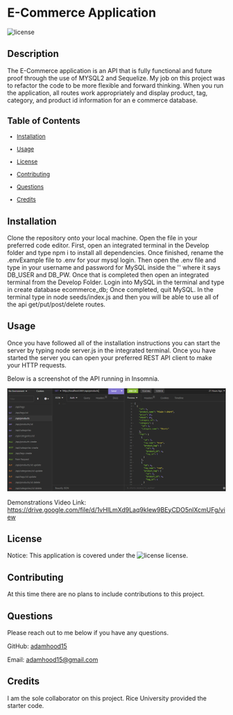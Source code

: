 # E-Commerce Application
  ![license](https://img.shields.io/static/v1?label=License&message=MIT&color=$blue)
  ## Description
  The E-Commerce application is an API that is fully functional and future proof through the use of MYSQL2 and Sequelize. My job on this project was to refactor the code to be more flexible and forward thinking. When you run the application, all routes work appropriately and display product, tag, category, and product id information for an e commerce database.

  <font size='2'>

  ## Table of Contents
  * [Installation](#installation)

  * [Usage](#usage)

  * [License](#license)

  * [Contributing](#contributing)

  * [Questions](#questions)

  * [Credits](#credits)

  </font>

  ## Installation
  Clone the repository onto your local machine. Open the file in your preferred code editor. First, open an integrated terminal in the Develop folder and type npm i to install all dependencies. Once finished, rename the .envExample file to .env for your mysql login. Then open the .env file and type in your username and password for MySQL inside the '' where it says DB_USER and DB_PW. Once that is completed then open an integrated terminal from the Develop Folder. Login into MySQL in the terminal and type in create database ecommerce_db; Once completed, quit MySQL. In the terminal type in node seeds/index.js and then you will be able to use all of the api get/put/post/delete routes.
    
  ## Usage
  Once you have followed all of the installation instructions you can start the server by typing node server.js in the integrated terminal. Once you have started the server you can open your preferred REST API client to make your HTTP requests.

  Below is a screenshot of the API running in Insomnia.

  ![screenshot of application](./assets/application.png)

  Demonstrations Video Link: https://drive.google.com/file/d/1vHILmXd9Laq9kIew9BEyCDO5nlXcmUFg/view 
  
  
  ## License
  Notice: This application is covered under the ![license](https://img.shields.io/static/v1?label=License&message=MIT&color=$blue) license.

  ## Contributing
  At this time there are no plans to include contributions to this project. 
  
  ## Questions
  Please reach out to me below if you have any questions.

  
  GitHub: [adamhood15](https://github.com/adamhood15)

  Email: adamhood15@gmail.com
  
  ## Credits
  I am the sole collaborator on this project. Rice University provided the starter code. 

